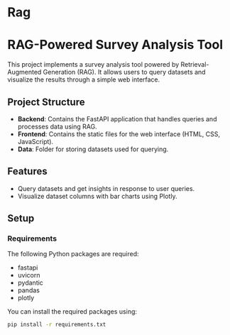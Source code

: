 # Rag
# RAG-Powered Survey Analysis Tool

This project implements a survey analysis tool powered by Retrieval-Augmented Generation (RAG). It allows users to query datasets and visualize the results through a simple web interface.

## Project Structure

- **Backend**: Contains the FastAPI application that handles queries and processes data using RAG.
- **Frontend**: Contains the static files for the web interface (HTML, CSS, JavaScript).
- **Data**: Folder for storing datasets used for querying.

## Features

- Query datasets and get insights in response to user queries.
- Visualize dataset columns with bar charts using Plotly.

## Setup

### Requirements

The following Python packages are required:

- fastapi
- uvicorn
- pydantic
- pandas
- plotly

You can install the required packages using:

```bash
pip install -r requirements.txt
